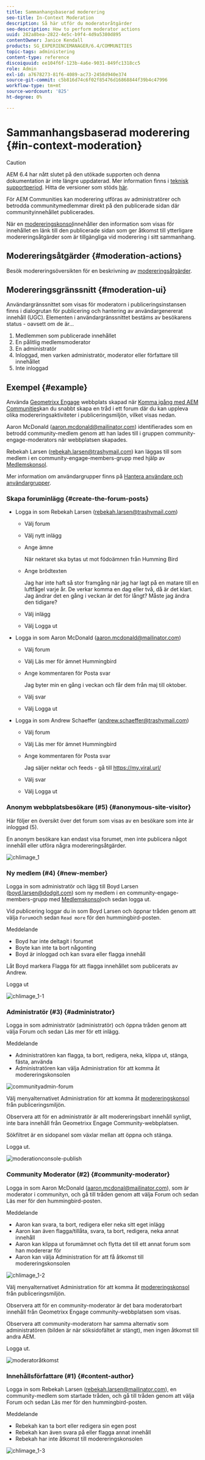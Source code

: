 ```yaml
---
title: Sammanhangsbaserad moderering
seo-title: In-Context Moderation
description: Så här utför du moderatoråtgärder
seo-description: How to perform moderator actions
uuid: 282a8bea-2822-4e5c-b9f4-4d9a5380d895
contentOwner: Janice Kendall
products: SG_EXPERIENCEMANAGER/6.4/COMMUNITIES
topic-tags: administering
content-type: reference
discoiquuid: ee104f6f-123b-4a6e-9031-849fc1318cc5
role: Admin
exl-id: a7678273-81f6-4089-ac73-2458d940e374
source-git-commit: c5b816d74c6f02f85476d16868844f39b4c47996
workflow-type: tm+mt
source-wordcount: '825'
ht-degree: 0%

---
```


# Sammanhangsbaserad moderering {#in-context-moderation}

>[!CAUTION]
>
>AEM 6.4 har nått slutet på den utökade supporten och denna dokumentation är inte längre uppdaterad. Mer information finns i [teknisk supportperiod](https://helpx.adobe.com/support/programs/eol-matrix.html). Hitta de versioner som stöds [här](https://experienceleague.adobe.com/docs/).

För AEM Communities kan moderering utföras av administratörer och betrodda communitymedlemmar direkt på den publicerade sidan där communityinnehållet publicerades.

När en [modereringskonsol](moderation.md)innehåller den information som visas för innehållet en länk till den publicerade sidan som ger åtkomst till ytterligare modereringsåtgärder som är tillgängliga vid moderering i sitt sammanhang.

## Modereringsåtgärder {#moderation-actions}

Besök modereringsöversikten för en beskrivning av [modereringsåtgärder](moderate-ugc.md#moderation-actions).

## Modereringsgränssnitt {#moderation-ui}

Användargränssnittet som visas för moderatorn i publiceringsinstansen finns i dialogrutan för publicering och hantering av användargenererat innehåll (UGC). Elementen i användargränssnittet bestäms av besökarens status - oavsett om de är...

1. Medlemmen som publicerade innehållet
1. En pålitlig medlemsmoderator
1. En administratör
1. Inloggad, men varken administratör, moderator eller författare till innehållet
1. Inte inloggad

## Exempel {#example}

Använda [Geometrixx Engage](http://localhost:4503/content/sites/engage/en.html) webbplats skapad när [Komma igång med AEM Communities](getting-started.md)kan du snabbt skapa en tråd i ett forum där du kan uppleva olika modereringsaktiviteter i publiceringsmiljön, vilket visas nedan.

Aaron McDonald (aaron.mcdonald@mailinator.com) identifierades som en betrodd community-medlem genom att han lades till i gruppen community-engage-moderators när webbplatsen skapades.

Rebekah Larsen (rebekah.larsen@trashymail.com) kan läggas till som medlem i en community-engage-members-grupp med hjälp av [Medlemskonsol](members.md).

Mer information om användargrupper finns på [Hantera användare och användargrupper](users.md).

### Skapa foruminlägg {#create-the-forum-posts}

* Logga in som Rebekah Larsen (rebekah.larsen@trashymail.com)

   * Välj forum
   * Välj nytt inlägg
   * Ange ämne

      När nektaret ska bytas ut mot födoämnen från Humming Bird

   * Ange brödtexten

      Jag har inte haft så stor framgång när jag har lagt på en matare till en luftfågel varje år. De verkar komma en dag eller två, då är det klart. Jag ändrar det en gång i veckan är det för långt? Måste jag ändra den tidigare?
   * Välj inlägg
   * Välj Logga ut

* Logga in som Aaron McDonald (aaron.mcdonald@mailinator.com)

   * Välj forum
   * Välj Läs mer för ämnet Hummingbird
   * Ange kommentaren för Posta svar

      Jag byter min en gång i veckan och får dem från maj till oktober.

   * Välj svar
   * Välj Logga ut

* Logga in som Andrew Schaeffer (andrew.schaeffer@trashymail.com)

   * Välj forum
   * Välj Läs mer för ämnet Hummingbird
   * Ange kommentaren för Posta svar

      Jag säljer nektar och feeds - gå till https://my.viral.url/

   * Välj svar
   * Välj Logga ut

### Anonym webbplatsbesökare (#5) {#anonymous-site-visitor}

Här följer en översikt över det forum som visas av en besökare som inte är inloggad (5).

En anonym besökare kan endast visa forumet, men inte publicera något innehåll eller utföra några modereringsåtgärder.

![chlimage_1](assets/chlimage_1.png)

### Ny medlem (#4) {#new-member}

Logga in som administratör och lägg till Boyd Larsen (boyd.larsen@dodgit.com) som ny medlem i en community-engage-members-grupp med [Medlemskonsol](members.md)och sedan logga ut.

Vid publicering loggar du in som Boyd Larsen och öppnar tråden genom att välja `Forum`och sedan `Read more` för den hummingbird-posten.

Meddelande

* Boyd har inte deltagit i forumet
* Boyte kan inte ta bort någonting
* Boyd är inloggad och kan svara eller flagga innehåll

Låt Boyd markera Flagga för att flagga innehållet som publicerats av Andrew.

Logga ut

![chlimage_1-1](assets/chlimage_1-1.png)

### Administratör (#3) {#administrator}

Logga in som administratör (administratör) och öppna tråden genom att välja Forum och sedan Läs mer för ett inlägg.

Meddelande

* Administratören kan flagga, ta bort, redigera, neka, klippa ut, stänga, fästa, använda
* Administratören kan välja Administration för att komma åt modereringskonsolen

![communityadmin-forum](assets/communityadmin-forum.png)

Välj menyalternativet Administration för att komma åt [modereringskonsol](moderation.md) från publiceringsmiljön.

Observera att för en administratör är allt modereringsbart innehåll synligt, inte bara innehåll från Geometrixx Engage Community-webbplatsen.

Sökfiltret är en sidopanel som växlar mellan att öppna och stänga.

Logga ut.

![moderationconsole-publish](assets/moderationconsole-publish.png)

### Community Moderator (#2) {#community-moderator}

Logga in som Aaron McDonald (aaron.mcdonal@mailinator.com), som är moderator i communityn, och gå till tråden genom att välja Forum och sedan Läs mer för den hummingbird-posten.

Meddelande

* Aaron kan svara, ta bort, redigera eller neka sitt eget inlägg
* Aaron kan även flagga/tillåta, svara, ta bort, redigera, neka annat innehåll
* Aaron kan klippa ut forumämnet och flytta det till ett annat forum som han modererar för
* Aaron kan välja Administration för att få åtkomst till modereringskonsolen

![chlimage_1-2](assets/chlimage_1-2.png)

Välj menyalternativet Administration för att komma åt [modereringskonsol](moderation.md) från publiceringsmiljön.

Observera att för en community-moderator är det bara moderatorbart innehåll från Geometrixx Engage community-webbplatsen som visas.

Observera att community-moderatorn har samma alternativ som administratören (bilden är när söksidofältet är stängt), men ingen åtkomst till andra AEM.

Logga ut.

![moderatoråtkomst](assets/moderatoraccess.png)

### Innehållsförfattare (#1) {#content-author}

Logga in som Rebekah Larsen (rebekah.larsen@mailinator.com), en community-medlem som startade tråden, och gå till tråden genom att välja Forum och sedan Läs mer för den hummingbird-posten.

Meddelande

* Rebekah kan ta bort eller redigera sin egen post
* Rebekah kan även svara på eller flagga annat innehåll
* Rebekah har inte åtkomst till modereringskonsolen

![chlimage_1-3](assets/chlimage_1-3.png)
